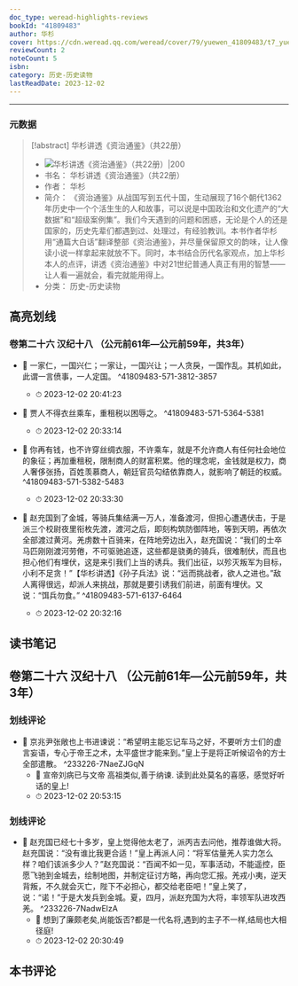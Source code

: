 ```yaml
---
doc_type: weread-highlights-reviews
bookId: "41809483"
author: 华杉
cover: https://cdn.weread.qq.com/weread/cover/79/yuewen_41809483/t7_yuewen_418094831697530045.jpg
reviewCount: 2
noteCount: 5
isbn: 
category: 历史-历史读物
lastReadDate: 2023-12-02
---
```


---
### 元数据
> [!abstract] 华杉讲透《资治通鉴》（共22册）
> - ![ 华杉讲透《资治通鉴》（共22册）|200](https://cdn.weread.qq.com/weread/cover/79/yuewen_41809483/t7_yuewen_418094831697530045.jpg)
> - 书名： 华杉讲透《资治通鉴》（共22册）
> - 作者： 华杉
> - 简介： 《资治通鉴》从战国写到五代十国，生动展现了16个朝代1362年历史中一个个活生生的人和故事，可以说是中国政治和文化遗产的“大数据”和“超级案例集”。我们今天遇到的问题和困惑，无论是个人的还是国家的，历史先辈们都遇到过、处理过，有经验教训。本书作者华杉用“通篇大白话”翻译整部《资治通鉴》，并尽量保留原文的韵味，让人像读小说一样拿起来就放不下。同时，本书结合历代名家观点，加上华杉本人的点评，讲透《资治通鉴》中对21世纪普通人真正有用的智慧——让人看一遍就会，看完就能用得上。
> - 分类： 历史-历史读物

## 高亮划线

### 卷第二十六 汉纪十八 （公元前61年—公元前59年，共3年）


- 📌 一家仁，一国兴仁；一家让，一国兴让；一人贪戾，一国作乱。其机如此，此谓一言偾事，一人定国。  ^41809483-571-3812-3857
    - ⏱ 2023-12-02 20:41:23 

- 📌 贾人不得衣丝乘车，重租税以困辱之。  ^41809483-571-5364-5381
    - ⏱ 2023-12-02 20:33:14 

- 📌 你再有钱，也不许穿丝绸衣服，不许乘车，就是不允许商人有任何社会地位的象征；再加重租税，限制商人的财富积累。他的理念呢，金钱就是权力，商人奢侈张扬，百姓羡慕商人，朝廷官员勾结依靠商人，就影响了朝廷的权威。  ^41809483-571-5382-5483
    - ⏱ 2023-12-02 20:33:30 
 

- 📌 赵充国到了金城，等骑兵集结满一万人，准备渡河，但担心遭遇伏击，于是派三个校尉夜里衔枚先渡，渡河之后，即刻构筑防御阵地，等到天明，再依次全部渡过黄河。羌虏数十百骑来，在阵地旁边出入，赵充国说：“我们的士卒马匹刚刚渡河劳倦，不可驱驰追逐，这些都是骁勇的骑兵，很难制伏，而且也担心他们有埋伏，这是来引我们上当的诱兵。我们出征，以殄灭叛军为目标，小利不足贪！”【华杉讲透】《孙子兵法》说：“远而挑战者，欲人之进也。”敌人离得很远，却派人来挑战，那就是要引诱我们前进，前面有埋伏。又说：“饵兵勿食。”  ^41809483-571-6137-6464
    - ⏱ 2023-12-02 20:32:16 
## 读书笔记

## 卷第二十六 汉纪十八 （公元前61年—公元前59年，共3年）

### 划线评论
- 📌 京兆尹张敞也上书进谏说：“希望明主能忘记车马之好，不要听方士们的虚言妄语，专心于帝王之术，太平盛世才能来到。”皇上于是将正听候诏令的方士全部遣散。  ^233226-7NaeZJGqN
    - 💭 宣帝刘病已与文帝 高祖类似,善于纳谏. 读到此处莫名的喜感，感觉好听话的皇上!
    - ⏱ 2023-12-02 20:53:15

### 划线评论
- 📌 赵充国已经七十多岁，皇上觉得他太老了，派丙吉去问他，推荐谁做大将。赵充国说：“没有谁比我更合适！”皇上再派人问：“将军估量羌人实力怎么样？咱们该派多少人？”赵充国说：“百闻不如一见，军事活动，不能遥控，臣愿飞驰到金城去，绘制地图，并制定征讨方略，再向您汇报。羌戎小夷，逆天背叛，不久就会灭亡，陛下不必担心，都交给老臣吧！”皇上笑了，说：“诺！”于是大发兵到金城。夏，四月，派赵充国为大将，率领军队进攻西羌。  ^233226-7NadwElzA
    - 💭 想到了廉颇老矣,尚能饭否?都是一代名将,遇到的主子不一样,结局也大相径庭!
    - ⏱ 2023-12-02 20:30:49
   
## 本书评论
